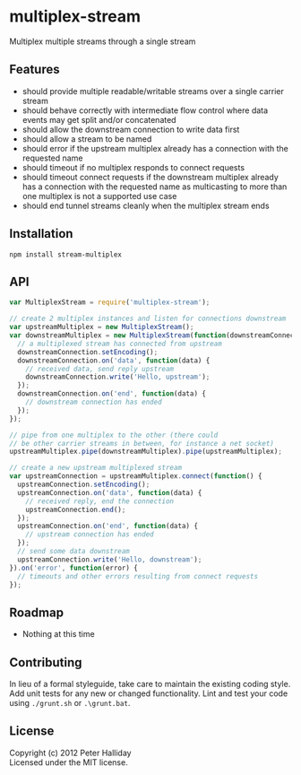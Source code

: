multiplex-stream
================

Multiplex multiple streams through a single stream

## Features

- should provide multiple readable/writable streams over a single carrier stream
- should behave correctly with intermediate flow control where data events may get split and/or concatenated
- should allow the downstream connection to write data first
- should allow a stream to be named
- should error if the upstream multiplex already has a connection with the requested name
- should timeout if no multiplex responds to connect requests
- should timeout connect requests if the downstream multiplex already has a connection with the requested name as multicasting to more than one multiplex is not a supported use case
- should end tunnel streams cleanly when the multiplex stream ends

## Installation

```
npm install stream-multiplex
```

## API

```javascript
var MultiplexStream = require('multiplex-stream');

// create 2 multiplex instances and listen for connections downstream
var upstreamMultiplex = new MultiplexStream();
var downstreamMultiplex = new MultiplexStream(function(downstreamConnection) {
  // a multiplexed stream has connected from upstream
  downstreamConnection.setEncoding();
  downstreamConnection.on('data', function(data) {
    // received data, send reply upstream
    downstreamConnection.write('Hello, upstream');
  });
  downstreamConnection.on('end', function(data) {
    // downstream connection has ended
  });
});

// pipe from one multiplex to the other (there could
// be other carrier streams in between, for instance a net socket)
upstreamMultiplex.pipe(downstreamMultiplex).pipe(upstreamMultiplex);

// create a new upstream multiplexed stream
var upstreamConnection = upstreamMultiplex.connect(function() {
  upstreamConnection.setEncoding();
  upstreamConnection.on('data', function(data) {
    // received reply, end the connection
    upstreamConnection.end();        
  });
  upstreamConnection.on('end', function(data) {
    // upstream connection has ended
  });
  // send some data downstream
  upstreamConnection.write('Hello, downstream');
}).on('error', function(error) {
  // timeouts and other errors resulting from connect requests
});
```

## Roadmap

- Nothing at this time

## Contributing
In lieu of a formal styleguide, take care to maintain the existing coding style. Add unit tests for any new or changed functionality. Lint and test your code using ``./grunt.sh`` or ``.\grunt.bat``.

## License
Copyright (c) 2012 Peter Halliday  
Licensed under the MIT license.